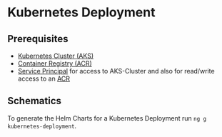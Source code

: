 # Kubernetes Deployment

## Prerequisites

- [Kubernetes Cluster (AKS)](https://docs.microsoft.com/en-us/azure/aks/kubernetes-walkthrough)
- [Container Registry (ACR)](https://docs.microsoft.com/en-us/azure/container-registry/)
- [Service Principal](https://docs.microsoft.com/en-us/azure/aks/kubernetes-service-principal) for access to AKS-Cluster and also for read/write access to an [ACR](https://docs.microsoft.com/en-us/azure/aks/cluster-container-registry-integration?tabs=azure-cli)

## Schematics

To generate the Helm Charts for a Kubernetes Deployment run `ng g kubernetes-deployment`.
